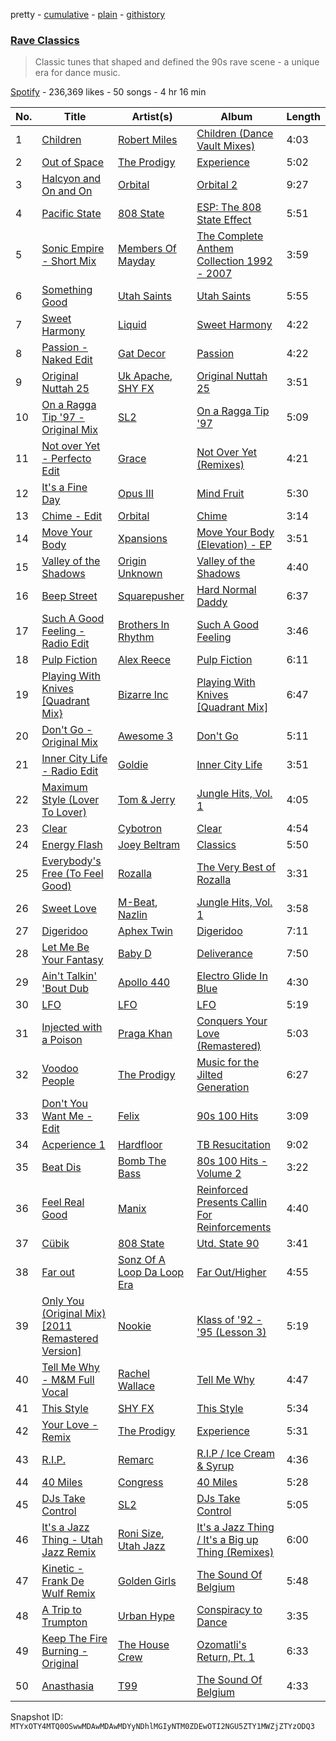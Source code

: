 pretty - [cumulative](/playlists/cumulative/37i9dQZF1DX8cbjeZ4UYIG.md) - [plain](/playlists/plain/37i9dQZF1DX8cbjeZ4UYIG) - [githistory](https://github.githistory.xyz/mackorone/spotify-playlist-archive/blob/main/playlists/plain/37i9dQZF1DX8cbjeZ4UYIG)

### [Rave Classics](https://open.spotify.com/playlist/37i9dQZF1DX8cbjeZ4UYIG)

> Classic tunes that shaped and defined the 90s rave scene \- a unique era for dance music.

[Spotify](https://open.spotify.com/user/spotify) - 236,369 likes - 50 songs - 4 hr 16 min

| No. | Title | Artist(s) | Album | Length |
|---|---|---|---|---|
| 1 | [Children](https://open.spotify.com/track/4wtR6HB3XekEengMX17cpc) | [Robert Miles](https://open.spotify.com/artist/2YVF0Ou5zIc4mpgtLIlGN0) | [Children \(Dance Vault Mixes\)](https://open.spotify.com/album/5vwm8dEf7xGTqUAas8zGdC) | 4:03 |
| 2 | [Out of Space](https://open.spotify.com/track/6cYJBIE9FC1QAoPw5EhdLA) | [The Prodigy](https://open.spotify.com/artist/4k1ELeJKT1ISyDv8JivPpB) | [Experience](https://open.spotify.com/album/7uSC6NXKlE3zGo0mu8Ik5r) | 5:02 |
| 3 | [Halcyon and On and On](https://open.spotify.com/track/5xcunlfaZvD9BDQsLONI7A) | [Orbital](https://open.spotify.com/artist/3csPCeXsj2wezyvkRFzvmV) | [Orbital 2](https://open.spotify.com/album/1JYyYFJSYrXMHLe7Dz1B3W) | 9:27 |
| 4 | [Pacific State](https://open.spotify.com/track/2h7w0KHwHbx4WbG6WxjO7U) | [808 State](https://open.spotify.com/artist/7hFdUW64G4iU1tz46ITRfN) | [ESP: The 808 State Effect](https://open.spotify.com/album/0mwlWFUpsVDeDw5kkUlDzV) | 5:51 |
| 5 | [Sonic Empire \- Short Mix](https://open.spotify.com/track/4qAu9FbxaULlca8tvHI8Tl) | [Members Of Mayday](https://open.spotify.com/artist/76QERaQEFTh2VKRUL7wz7m) | [The Complete Anthem Collection 1992 \- 2007](https://open.spotify.com/album/3Npjea52mXpWbrxaobH0rj) | 3:59 |
| 6 | [Something Good](https://open.spotify.com/track/22AvpWbOtNTiem8jKDk8QO) | [Utah Saints](https://open.spotify.com/artist/2KB6LGMBaOYYYdvvgyptFH) | [Utah Saints](https://open.spotify.com/album/75Nl51OzRYnIsJEYcY10Bz) | 5:55 |
| 7 | [Sweet Harmony](https://open.spotify.com/track/2P79o8njc5X9NbgiGbRwpx) | [Liquid](https://open.spotify.com/artist/4wxJRtX2kEmKXtr0mMzHr9) | [Sweet Harmony](https://open.spotify.com/album/2SyBDNNhCrhgxQDBCvNcZ3) | 4:22 |
| 8 | [Passion \- Naked Edit](https://open.spotify.com/track/0ZBPWoRkfZ8SLcDJaFnkUu) | [Gat Decor](https://open.spotify.com/artist/6wbsiIvg0rsbL9JlLAH9GA) | [Passion](https://open.spotify.com/album/4F74H7yribKYcseNcUvgv5) | 4:22 |
| 9 | [Original Nuttah 25](https://open.spotify.com/track/55K24vPjLgAX8yLAq8fErj) | [Uk Apache](https://open.spotify.com/artist/0YE17nrGKTk37bcKpKVUvi), [SHY FX](https://open.spotify.com/artist/5oDtp2FC8VqBjTx1aT4P5j) | [Original Nuttah 25](https://open.spotify.com/album/3CDghMhp5uTwVQVZ9vBVm5) | 3:51 |
| 10 | [On a Ragga Tip '97 \- Original Mix](https://open.spotify.com/track/7gX6Y2jhsrVqu9qIrxpPof) | [SL2](https://open.spotify.com/artist/30TgkkBf0juP46UUwEYawn) | [On a Ragga Tip '97](https://open.spotify.com/album/6HuS4ewokxN2PuHtyKsaPI) | 5:09 |
| 11 | [Not over Yet \- Perfecto Edit](https://open.spotify.com/track/5WdcLFYroa1wGlPSaNMQ29) | [Grace](https://open.spotify.com/artist/1DlbW0TOOja6uqR4CHAaeg) | [Not Over Yet \(Remixes\)](https://open.spotify.com/album/4XUF3D8QpVeBGqHrwNcZCw) | 4:21 |
| 12 | [It's a Fine Day](https://open.spotify.com/track/67Hp634KZbo9B5WMsJOalE) | [Opus III](https://open.spotify.com/artist/1hQuWl1dueM7ChRUZRn05z) | [Mind Fruit](https://open.spotify.com/album/5qPIkrDnqxksLOFpFYqvEz) | 5:30 |
| 13 | [Chime \- Edit](https://open.spotify.com/track/5LOKOBboMIbi4moxpjuFL5) | [Orbital](https://open.spotify.com/artist/3csPCeXsj2wezyvkRFzvmV) | [Chime](https://open.spotify.com/album/5Q5TZTTdvn7njWWGNjlJdm) | 3:14 |
| 14 | [Move Your Body](https://open.spotify.com/track/1VLEbclmTbYS9Rdp1b90Yf) | [Xpansions](https://open.spotify.com/artist/2oSihaE9ObkcZVx2LAxySj) | [Move Your Body \(Elevation\) \- EP](https://open.spotify.com/album/1lzDLTMaIPXUVoVfaADink) | 3:51 |
| 15 | [Valley of the Shadows](https://open.spotify.com/track/6fzwardfFs6sVfNA5R1ypt) | [Origin Unknown](https://open.spotify.com/artist/6kvXn2MzCLCtsAqf5nbmho) | [Valley of the Shadows](https://open.spotify.com/album/5fWVvxaSJgpESrUvNIk9PF) | 4:40 |
| 16 | [Beep Street](https://open.spotify.com/track/4ygcdmPyBFEaf25SEEsKrz) | [Squarepusher](https://open.spotify.com/artist/4mtHSXwIHihO6MWNq5Qoko) | [Hard Normal Daddy](https://open.spotify.com/album/1CPBXIsx6Km7ZvDmvM0gYS) | 6:37 |
| 17 | [Such A Good Feeling \- Radio Edit](https://open.spotify.com/track/6eKyW6xYhzQQLq1Rff5uh2) | [Brothers In Rhythm](https://open.spotify.com/artist/0f2HTJx4jowMoiHBH4GzdU) | [Such A Good Feeling](https://open.spotify.com/album/76IesqEEpKbaN6zDzJVhXp) | 3:46 |
| 18 | [Pulp Fiction](https://open.spotify.com/track/4bsF2ZJgmq2JiDfyIV3CaX) | [Alex Reece](https://open.spotify.com/artist/74AkwPErO7y6jYZwR7ggJA) | [Pulp Fiction](https://open.spotify.com/album/7CrelOKM75tC3HaQ8a7dsV) | 6:11 |
| 19 | [Playing With Knives \[Quadrant Mix}](https://open.spotify.com/track/3ToxQ1h56CW3lA2zcGtODh) | [Bizarre Inc](https://open.spotify.com/artist/07lbidCU8ZwtNCUrmaO0QU) | [Playing With Knives \[Quadrant Mix\]](https://open.spotify.com/album/1q4NYQT20Fb9kN16yZ3OHM) | 6:47 |
| 20 | [Don't Go \- Original Mix](https://open.spotify.com/track/7DOgJIDxCOsPYHXQZIuseF) | [Awesome 3](https://open.spotify.com/artist/4qonlcYcLvt22gP54K6oeL) | [Don't Go](https://open.spotify.com/album/70T1jyWOTEWxuvLIQjg1km) | 5:11 |
| 21 | [Inner City Life \- Radio Edit](https://open.spotify.com/track/4TOIdyhxz1xgAlrrz2HHhT) | [Goldie](https://open.spotify.com/artist/2SYqJ3uDLLXZNyZdLKBy4M) | [Inner City Life](https://open.spotify.com/album/3nlPv0dIcF8CNaiVzsHBsY) | 3:51 |
| 22 | [Maximum Style \(Lover To Lover\)](https://open.spotify.com/track/5aqLROQOpWX2H8Q3b0IB6b) | [Tom & Jerry](https://open.spotify.com/artist/11XdPK1p3uSxX0qiBy5WBZ) | [Jungle Hits, Vol\. 1](https://open.spotify.com/album/6ajFWIR0zVPWu3cBj68B4z) | 4:05 |
| 23 | [Clear](https://open.spotify.com/track/5NKHUvpRs7zr0yOQjx8Exr) | [Cybotron](https://open.spotify.com/artist/5Mr6zawZ90BzjY14EROmSm) | [Clear](https://open.spotify.com/album/2a81I8YLdT49A5LWHxetcC) | 4:54 |
| 24 | [Energy Flash](https://open.spotify.com/track/46ddej1ibGIgs58H0wakoK) | [Joey Beltram](https://open.spotify.com/artist/4OW0w5K2UNaWtbpRqzWqI0) | [Classics](https://open.spotify.com/album/28lpBShPdRMmQxT2kEAKMq) | 5:50 |
| 25 | [Everybody's Free \(To Feel Good\)](https://open.spotify.com/track/4rkiST7hsHEuU5EMvApemD) | [Rozalla](https://open.spotify.com/artist/2wnJCxpnKAagrdBJAvaDrQ) | [The Very Best of Rozalla](https://open.spotify.com/album/2xLMSSS0oFoJshrOIrvK7b) | 3:31 |
| 26 | [Sweet Love](https://open.spotify.com/track/2XdL95Ifg9gysRDpFWNYWt) | [M\-Beat](https://open.spotify.com/artist/42tN6kVgx34E0Oqk2nef4g), [Nazlin](https://open.spotify.com/artist/7EHyk9B3KdWJFIbMpte5GL) | [Jungle Hits, Vol\. 1](https://open.spotify.com/album/6ajFWIR0zVPWu3cBj68B4z) | 3:58 |
| 27 | [Digeridoo](https://open.spotify.com/track/3QSQbRPGDky3vRmXVeP8iU) | [Aphex Twin](https://open.spotify.com/artist/6kBDZFXuLrZgHnvmPu9NsG) | [Digeridoo](https://open.spotify.com/album/1yDakrbF2ddXhBd6c8bV0G) | 7:11 |
| 28 | [Let Me Be Your Fantasy](https://open.spotify.com/track/5NrSz7dRurN8VjHpFuRgph) | [Baby D](https://open.spotify.com/artist/33ZOI0WTjYkLh5WuwucLhc) | [Deliverance](https://open.spotify.com/album/2l6eqXAWTJD43002cCPiYn) | 7:50 |
| 29 | [Ain't Talkin' 'Bout Dub](https://open.spotify.com/track/0lk1zdGFPEv6U7omOAqhSs) | [Apollo 440](https://open.spotify.com/artist/37f9cjf8Ic4t7vYNRYAzI7) | [Electro Glide In Blue](https://open.spotify.com/album/5SBkxQjY7zgrKDrpz6vcV8) | 4:30 |
| 30 | [LFO](https://open.spotify.com/track/0BELfOcufjLMZkfPu2p7K5) | [LFO](https://open.spotify.com/artist/2M0T4a1pkOC5nifN9W6e9e) | [LFO](https://open.spotify.com/album/7a2ja1S9hGEDBTO91uoj6n) | 5:19 |
| 31 | [Injected with a Poison](https://open.spotify.com/track/6pjNPFhhzSho4EYffiV8Pa) | [Praga Khan](https://open.spotify.com/artist/571MZ41OAhLQwOHzW6XfRb) | [Conquers Your Love \(Remastered\)](https://open.spotify.com/album/1TvcBifosVJDio8eHJjuoz) | 5:03 |
| 32 | [Voodoo People](https://open.spotify.com/track/0UzhQhSjlIiNHqozH0tKHl) | [The Prodigy](https://open.spotify.com/artist/4k1ELeJKT1ISyDv8JivPpB) | [Music for the Jilted Generation](https://open.spotify.com/album/05yevdRXvaX6KGRaZehaDW) | 6:27 |
| 33 | [Don't You Want Me \- Edit](https://open.spotify.com/track/5xmZDSLfUKwgTxfEqVv7g0) | [Felix](https://open.spotify.com/artist/6iRRErKYy1iojOaJoq6Ltk) | [90s 100 Hits](https://open.spotify.com/album/6odcotWv2xd7NP7RrGBS5b) | 3:09 |
| 34 | [Acperience 1](https://open.spotify.com/track/2IQ61J0AFfjnxBm4lQEU0W) | [Hardfloor](https://open.spotify.com/artist/6z9JhbmcTrVKITp9ah4mJk) | [TB Resucitation](https://open.spotify.com/album/2ucG4BEW3uOUQgjdJ9c5GN) | 9:02 |
| 35 | [Beat Dis](https://open.spotify.com/track/6L8xB44ZvgAJjQEY9Zx6y6) | [Bomb The Bass](https://open.spotify.com/artist/1G3Eh23f2hwhEnAMw7HsZ6) | [80s 100 Hits \- Volume 2](https://open.spotify.com/album/56QkBFCRUIGCMWnKKKheXC) | 3:22 |
| 36 | [Feel Real Good](https://open.spotify.com/track/0JaqIqqFzNkQFoCJTFrakV) | [Manix](https://open.spotify.com/artist/3NxpC1snwKVakSDm2hLNsI) | [Reinforced Presents Callin For Reinforcements](https://open.spotify.com/album/5w8cU8ixaBD5NjjNnFG7mA) | 4:40 |
| 37 | [Cübik](https://open.spotify.com/track/5BxETnZ8Dzm86jcuFAozOa) | [808 State](https://open.spotify.com/artist/7hFdUW64G4iU1tz46ITRfN) | [Utd\. State 90](https://open.spotify.com/album/7DWTuqhMmJIE9Py0e8Wa5C) | 3:41 |
| 38 | [Far out](https://open.spotify.com/track/72qHsDcLYFyPTqKAmQcm4h) | [Sonz Of A Loop Da Loop Era](https://open.spotify.com/artist/7BVU0VCeUMAa18zDX5mOyh) | [Far Out/Higher](https://open.spotify.com/album/3OGpPRrKarUlNG4bF4sn6M) | 4:55 |
| 39 | [Only You \(Original Mix\) \[2011 Remastered Version\]](https://open.spotify.com/track/0Y3VMlkIVyqG7Xkvdskdcz) | [Nookie](https://open.spotify.com/artist/491cHKkjRVcGaChy40l4Bh) | [Klass of '92 \- '95 \(Lesson 3\)](https://open.spotify.com/album/5oHQcV6vmrKk1suY99ORYK) | 5:19 |
| 40 | [Tell Me Why \- M&M Full Vocal](https://open.spotify.com/track/0aGRKtwhsZuirMYWtdOn1Y) | [Rachel Wallace](https://open.spotify.com/artist/2wfU1vhvZxd5wBQFsWkH5b) | [Tell Me Why](https://open.spotify.com/album/2EvVTKuwdx4574wjfvYOnG) | 4:47 |
| 41 | [This Style](https://open.spotify.com/track/2rYo8S1hlnyx7aH9h87So2) | [SHY FX](https://open.spotify.com/artist/5oDtp2FC8VqBjTx1aT4P5j) | [This Style](https://open.spotify.com/album/7acwlv5XvgMfSXtGQiMnDR) | 5:34 |
| 42 | [Your Love \- Remix](https://open.spotify.com/track/6vsy0Bg3BeAyq7INPGEA2o) | [The Prodigy](https://open.spotify.com/artist/4k1ELeJKT1ISyDv8JivPpB) | [Experience](https://open.spotify.com/album/7uSC6NXKlE3zGo0mu8Ik5r) | 5:31 |
| 43 | [R.I.P.](https://open.spotify.com/track/1SHNtEYq8rz1MnCpAQVHnP) | [Remarc](https://open.spotify.com/artist/0nCxyI85p7XgWv2LLv4S9d) | [R.I.P / Ice Cream & Syrup](https://open.spotify.com/album/5RX5DEe12BK2L8FCCPQv3W) | 4:36 |
| 44 | [40 Miles](https://open.spotify.com/track/7yZuzE8dyvegAEsGo3yyRo) | [Congress](https://open.spotify.com/artist/34g0SuVnC8oefEeUlmYXBT) | [40 Miles](https://open.spotify.com/album/0FGGbq9a4SLw27m9WZ5DHA) | 5:28 |
| 45 | [DJs Take Control](https://open.spotify.com/track/4BBQFns2zAlQHdIvEpVG2p) | [SL2](https://open.spotify.com/artist/30TgkkBf0juP46UUwEYawn) | [DJs Take Control](https://open.spotify.com/album/57CmPHHFqK8aa3Yknb3hQW) | 5:05 |
| 46 | [It's a Jazz Thing \- Utah Jazz Remix](https://open.spotify.com/track/5eoOlqmQgdThwZolUnW6OH) | [Roni Size](https://open.spotify.com/artist/5UjqeSp9dX6Nrge7WdDukr), [Utah Jazz](https://open.spotify.com/artist/1qDIEHxFTJPRYmLO40RL5e) | [It's a Jazz Thing / It's a Big up Thing \(Remixes\)](https://open.spotify.com/album/2IeYXZiKQaxmd5xXeQm8db) | 6:00 |
| 47 | [Kinetic \- Frank De Wulf Remix](https://open.spotify.com/track/1rEwHLv7SHNSFhmOLx6svp) | [Golden Girls](https://open.spotify.com/artist/03H68X0SYi03kXB8Lj0OR2) | [The Sound Of Belgium](https://open.spotify.com/album/26u7ERyW4UR9xC4RjrxXoN) | 5:48 |
| 48 | [A Trip to Trumpton](https://open.spotify.com/track/2XOZtfX5jRhHClanQCQKCB) | [Urban Hype](https://open.spotify.com/artist/3bc9afAmYFjpZAlUCdivKO) | [Conspiracy to Dance](https://open.spotify.com/album/5ZZWCQDEpQP09K6GyDziTd) | 3:35 |
| 49 | [Keep The Fire Burning \- Original](https://open.spotify.com/track/0tehiE4ZCkJKyFN7iuAt8L) | [The House Crew](https://open.spotify.com/artist/4pApMs2qTlqTGwdHEJVeS4) | [Ozomatli's Return, Pt\. 1](https://open.spotify.com/album/2cZM4pRGLs2lG5wTQskeAO) | 6:33 |
| 50 | [Anasthasia](https://open.spotify.com/track/5uEjOkEKaOs5BFkGGahSR7) | [T99](https://open.spotify.com/artist/7A6k2eqQT5MnGj6Mq9vwcS) | [The Sound Of Belgium](https://open.spotify.com/album/26u7ERyW4UR9xC4RjrxXoN) | 4:33 |

Snapshot ID: `MTYxOTY4MTQ0OSwwMDAwMDAwMDYyNDhlMGIyNTM0ZDEwOTI2NGU5ZTY1MWZjZTYzODQ3`
